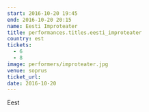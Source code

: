 ```yaml
---
start: 2016-10-20 19:45
end: 2016-10-20 20:15
name: Eesti Improteater
title: performances.titles.eesti_improteater
country: est
tickets:
  - 6
  - 8
image: performers/improteater.jpg
venue: soprus
ticket_url: 
date: 2016-10-20
---
```


Eest
